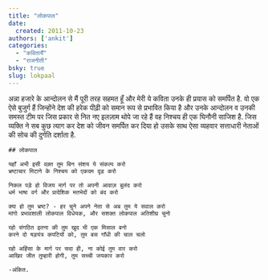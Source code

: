 ```yaml
---
title: "लोकपाल"
date: 
  created: 2011-10-23
authors: ['ankit']
categories: 
  - "कवितायेँ"
  - "राजनीती"
bsky: true
slug: lokpaal
---
```


अन्ना हजारे के आन्दोलन से मैं पूरी तरह सहमत हूँ और मेरी ये कविता उनके ही प्रयास को समर्पित है. वो एक ऐसे बुजुर्ग हैं जिन्होंने देश की हरेक पीढ़ी को समान रूप से प्रभावित किया है और उनके आन्दोलन व उनकी समस्त टीम पर जिस प्रकार से नित नए इलज़ाम थोपे जा रहे हैं वह निश्चय ही एक घिनौनी साजिश है. जिस व्यक्ति ने सब कुछ त्याग कर देश को जीवन समर्पित कर दिया हो उसके साथ ऐसा व्यहवार सत्ताधारी नेताओं की सोच की दुर्गति दर्शाता है.

  
```poem  
## लोकपाल  
  
यहाँ अभी इसी वक़्त तुम बिन संशय ये संकल्प करो  
भ्रष्टाचार मिटाने के निश्चय को एकदम दृड़ करो  
  
निकल पड़े हो विजय मार्ग पर तो अपनी आवाज़ बुलंद करो  
धर्म भाषा वर्ग और प्रादेशिक मतभेदों को बंद करो  
  
क्या हो तुम भ्रष्ट? - हर चुने अपने नेता से अब तुम ये सवाल करो  
मांगो प्रभावशाली लोकपाल विधेयक, और सशक्त लोकपाल अतिशीघ्र चुनो  
  
रहो संगठित इतना की तुम खुद भी एक मिसाल बनो  
करने दो षड़यंत्र कपटियों को, तुम बस गाँधी की चाल चलो  
  
रहो अहिंसा के मार्ग पर सदा ही, ना कोई तुम वार करो  
आखिर जीत तुम्हारी होगी, तुम सच्ची जयकार करो  
  
-अंकित.
```